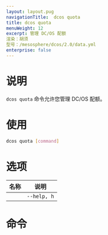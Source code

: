 ```yaml
---
layout: layout.pug
navigationTitle:  dcos quota
title: dcos quota
menuWeight: 12
excerpt: 管理 DC/OS 配额
渲染：胡须
型号：/mesosphere/dcos/2.0/data.yml
enterprise: false
---
```


# 说明

`dcos quota` 命令允许您管理 DC/OS 配额。

# 使用

```bash
dcos quota [command]
```

# 选项

| 名称 | 说明 |
|-----------------|-------------|
| | `--help, h` | 打印使用。|


# 命令

